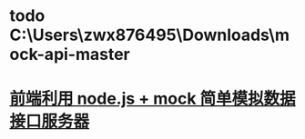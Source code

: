 
  # todo C:\Users\zwx876495\Downloads\mock-api-master


  # [前端利用 node.js + mock 简单模拟数据接口服务器](https://blog.csdn.net/weixin_45042868/article/details/107443221)